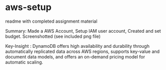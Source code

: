 # aws-setup
 readme with completed assignment material

 Summary: Made a AWS Account, Setup IAM user account, Created and set budget. Screenshotted (see included png file)

Key-Insight : DynamoDB offers high availability and durability through automatically replicated data across AWS regions, supports key-value and document data models, and offers an on-demand pricing model for automatic scaling.
